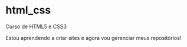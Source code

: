 # html_css
 Curso de HTML5 e CSS3

 Estou aprendendo a criar sites e agora vou gerenciar meus repositórios!
